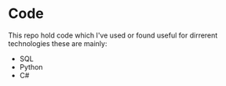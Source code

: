 # Code

This repo hold code which I've used or found useful for dirrerent technologies these are mainly:

- SQL
- Python
- C#
